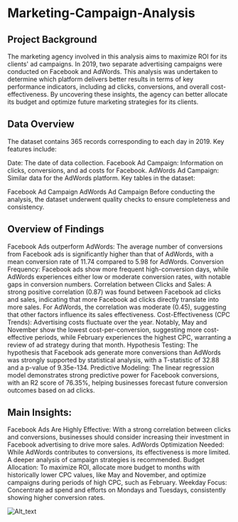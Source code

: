 # Marketing-Campaign-Analysis

## Project Background
The marketing agency involved in this analysis aims to maximize ROI for its clients' ad campaigns. In 2019, two separate advertising campaigns were conducted on Facebook and AdWords. This analysis was undertaken to determine which platform delivers better results in terms of key performance indicators, including ad clicks, conversions, and overall cost-effectiveness. By uncovering these insights, the agency can better allocate its budget and optimize future marketing strategies for its clients.

## Data Overview
The dataset contains 365 records corresponding to each day in 2019. Key features include:

Date: The date of data collection.
Facebook Ad Campaign: Information on clicks, conversions, and ad costs for Facebook.
AdWords Ad Campaign: Similar data for the AdWords platform.
Key tables in the dataset:

Facebook Ad Campaign
AdWords Ad Campaign
Before conducting the analysis, the dataset underwent quality checks to ensure completeness and consistency.

## Overview of Findings
Facebook Ads outperform AdWords: The average number of conversions from Facebook ads is significantly higher than that of AdWords, with a mean conversion rate of 11.74 compared to 5.98 for AdWords.
Conversion Frequency: Facebook ads show more frequent high-conversion days, while AdWords experiences either low or moderate conversion rates, with notable gaps in conversion numbers.
Correlation between Clicks and Sales: A strong positive correlation (0.87) was found between Facebook ad clicks and sales, indicating that more Facebook ad clicks directly translate into more sales. For AdWords, the correlation was moderate (0.45), suggesting that other factors influence its sales effectiveness.
Cost-Effectiveness (CPC Trends): Advertising costs fluctuate over the year. Notably, May and November show the lowest cost-per-conversion, suggesting more cost-effective periods, while February experiences the highest CPC, warranting a review of ad strategy during that month.
Hypothesis Testing: The hypothesis that Facebook ads generate more conversions than AdWords was strongly supported by statistical analysis, with a T-statistic of 32.88 and a p-value of 9.35e-134.
Predictive Modeling: The linear regression model demonstrates strong predictive power for Facebook conversions, with an R2 score of 76.35%, helping businesses forecast future conversion outcomes based on ad clicks.

## Main Insights:
Facebook Ads Are Highly Effective: With a strong correlation between clicks and conversions, businesses should consider increasing their investment in Facebook advertising to drive more sales.
AdWords Optimization Needed: While AdWords contributes to conversions, its effectiveness is more limited. A deeper analysis of campaign strategies is recommended.
Budget Allocation: To maximize ROI, allocate more budget to months with historically lower CPC values, like May and November, and optimize campaigns during periods of high CPC, such as February.
Weekday Focus: Concentrate ad spend and efforts on Mondays and Tuesdays, consistently showing higher conversion rates.

![Alt_text](https://imgs.search.brave.com/FUrGF3liqk1B5pxb5n8UgnMggLOxd0B1mj16ZNIUCWo/rs:fit:860:0:0:0/g:ce/aHR0cHM6Ly9tZWRp/YS5nZXR0eWltYWdl/cy5jb20vaWQvMTQw/NDc0OTA0MC9waG90/by9odW1hbi12cy1y/b2JvdC5qcGc_cz02/MTJ4NjEyJnc9MCZr/PTIwJmM9SWpsR1N2/U3FxOC1HLU16YzZD/Rnh3SUZ6akFrNmNv/Q2x1N1NSWlEyWGdl/VT0)
